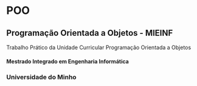 # POO
## Programação Orientada a Objetos - MIEINF

Trabalho Prático da Unidade Curricular Programação Orientada a Objetos

#### Mestrado Integrado em Engenharia Informática 

### Universidade do Minho

